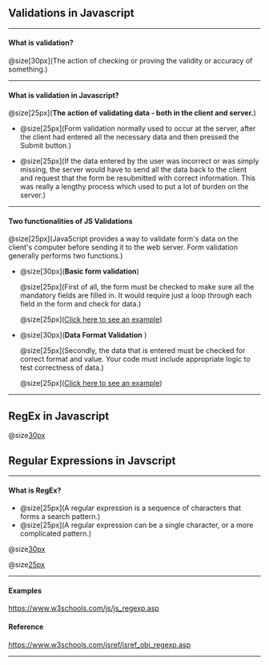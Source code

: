 ## Validations in Javascript



---

#### What is validation?

@size[30px](The action of checking or proving the validity or accuracy of something.)

---

#### What is validation in Javascript?

@size[25px](**The action of validating data - both in the client and server.**)

- @size[25px](Form validation normally used to occur at the server, after the client had entered    all the necessary data and then pressed the Submit button.)

- @size[25px](If the data entered by the user was incorrect or was simply missing, the server       would have to send all the data back to the client and request that the form be resubmitted       with correct information. This was really a lengthy process which used to put a lot of burden     on the server.)

---

#### Two functionalities of JS Validations

@size[25px](JavaScript provides a way to validate form's data on the client's computer before sending it to the web server. Form validation generally performs two functions.)

- @size[30px](**Basic form validation**)

    @size[25px](First of all, the form must be checked to make sure all the mandatory fields are filled in. It would require just a loop through each field in the form and check for data.)
    
    @size[25px]([Click here to see an example](https://jsbin.com/kibafow/1/edit?html,js,output))

- @size[30px](**Data Format Validation** )

    @size[25px](Secondly, the data that is entered must be checked for correct format and value. Your code must include appropriate logic to test correctness of data.)
    
    @size[25px]([Click here to see an example](https://jsbin.com/palidal/edit?html,js,console,output))
    
---


## RegEx in Javascript

@size[30px](aka)

## Regular Expressions in Javscript


---

#### What is RegEx?

- @size[25px](A regular expression is a sequence of characters that forms a search pattern.)
- @size[25px](A regular expression can be a single character, or a more complicated pattern.)

@size[30px](**Syntax**)

@size[25px](`/pattern/modifiers;`)

---

#### Examples

https://www.w3schools.com/js/js_regexp.asp

#### Reference

https://www.w3schools.com/jsref/jsref_obj_regexp.asp

---